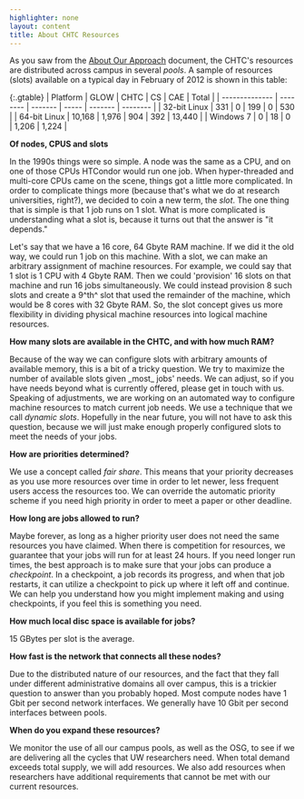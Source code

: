 ```yaml
---
highlighter: none
layout: content
title: About CHTC Resources
---
```



As you saw from the [About Our Approach](approach.shtml) document, the
CHTC\'s resources are distributed across campus in several *pools*. A
sample of resources (slots) available on a typical day in February of
2012 is shown in this table:


{:.gtable}
  | Platform | GLOW | CHTC | CS | CAE | Total |
  | -------------- | -------- | ------- | ----- | ------- | -------- |
  | 32-bit Linux | 331 | 0 | 199 | 0 | 530 |
  | 64-bit Linux | 10,168 | 1,976 | 904 | 392 | 13,440 |
  | Windows 7 | 0 | 18 | 0 | 1,206 | 1,224 |


**Of nodes, CPUS and slots**

In the 1990s things were so simple. A node was the same as a CPU, and on
one of those CPUs HTCondor would run one job. When hyper-threaded and
multi-core CPUs came on the scene, things got a little more complicated.
In order to complicate things more (because that\'s what we do at
research universities, right?), we decided to coin a new term, the
*slot*. The one thing that is simple is that 1 job runs on 1 slot. What
is more complicated is understanding what a slot is, because it turns
out that the answer is \"it depends.\"

Let\'s say that we have a 16 core, 64 Gbyte RAM machine. If we did it
the old way, we could run 1 job on this machine. With a slot, we can
make an arbitrary assignment of machine resources. For example, we could
say that 1 slot is 1 CPU with 4 Gbyte RAM. Then we could \'provision\'
16 slots on that machine and run 16 jobs simultaneously. We could
instead provision 8 such slots and create a 9^th^ slot that used the
remainder of the machine, which would be 8 cores with 32 Gbyte RAM. So,
the slot concept gives us more flexibility in dividing physical machine
resources into logical machine resources.

**How many slots are available in the CHTC, and with how much RAM?**

Because of the way we can configure slots with arbitrary amounts of
available memory, this is a bit of a tricky question. We try to maximize
the number of available slots given \_most\_ jobs\' needs. We can
adjust, so if you have needs beyond what is currently offered, please
get in touch with us. Speaking of adjustments, we are working on an
automated way to configure machine resources to match current job needs.
We use a technique that we call *dynamic slots*. Hopefully in the near
future, you will not have to ask this question, because we will just
make enough properly configured slots to meet the needs of your jobs.

**How are priorities determined?**

We use a concept called *fair share*. This means that your priority
decreases as you use more resources over time in order to let newer,
less frequent users access the resources too. We can override the
automatic priority scheme if you need high priority in order to meet a
paper or other deadline.

**How long are jobs allowed to run?**

Maybe forever, as long as a higher priority user does not need the same
resources you have claimed. When there is competition for resources, we
guarantee that your jobs will run for at least 24 hours. If you need
longer run times, the best approach is to make sure that your jobs can
produce a *checkpoint*. In a checkpoint, a job records its progress, and
when that job restarts, it can utilize a checkpoint to pick up where it
left off and continue. We can help you understand how you might
implement making and using checkpoints, if you feel this is something
you need.

**How much local disc space is available for jobs?**

15 GBytes per slot is the average.

**How fast is the network that connects all these nodes?**

Due to the distributed nature of our resources, and the fact that they
fall under different administrative domains all over campus, this is a
trickier question to answer than you probably hoped. Most compute nodes
have 1 Gbit per second network interfaces. We generally have 10 Gbit per
second interfaces between pools.

**When do you expand these resources?**

We monitor the use of all our campus pools, as well as the OSG, to see
if we are delivering all the cycles that UW researchers need. When total
demand exceeds total supply, we will add resources. We also add
resources when researchers have additional requirements that cannot be
met with our current resources.
